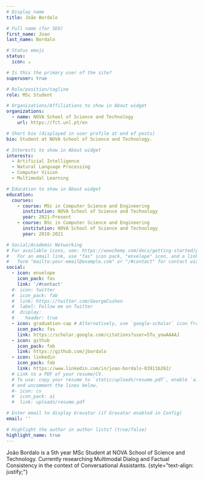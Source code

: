 ```yaml
---
# Display name
title: João Bordalo

# Full name (for SEO)
first_name: Joao
last_name: Bordalo

# Status emoji
status:
  icon: ☕️

# Is this the primary user of the site?
superuser: true

# Role/position/tagline
role: MSc Student

# Organizations/Affiliations to show in About widget
organizations:
  - name: NOVA School of Science and Technology
    url: https://fct.unl.pt/en

# Short bio (displayed in user profile at end of posts)
bio: Student at NOVA School of Science and Technology.

# Interests to show in About widget
interests:
  - Artificial Intelligence
  - Natural Language Processing
  - Computer Vision
  - Multimodal Learning

# Education to show in About widget
education:
  courses:
    - course: MSc in Computer Science and Engineering
      institution: NOVA School of Science and Technology
      year: 2021-Present
    - course: BSc in Computer Science and Engineering
      institution: NOVA School of Science and Technology
      year: 2018-2021

# Social/Academic Networking
# For available icons, see: https://wowchemy.com/docs/getting-started/page-builder/#icons
#   For an email link, use "fas" icon pack, "envelope" icon, and a link in the
#   form "mailto:your-email@example.com" or "/#contact" for contact widget.
social:
  - icon: envelope
    icon_pack: fas
    link: '/#contact'
  #- icon: twitter
  #  icon_pack: fab
  #  link: https://twitter.com/GeorgeCushen
  #  label: Follow me on Twitter
  #  display:
  #    header: true
  - icon: graduation-cap # Alternatively, use `google-scholar` icon from `ai` icon pack
    icon_pack: fas
    link: https://scholar.google.com/citations?user=5Tu_yowAAAAJ
  - icon: github
    icon_pack: fab
    link: https://github.com/jbordalo
  - icon: linkedin
    icon_pack: fab
    link: https://www.linkedin.com/in/joao-bordalo-03911b262/
  # Link to a PDF of your resume/CV.
  # To use: copy your resume to `static/uploads/resume.pdf`, enable `ai` icons in `params.yaml`,
  # and uncomment the lines below.
  #- icon: cv
  #  icon_pack: ai
  #  link: uploads/resume.pdf

# Enter email to display Gravatar (if Gravatar enabled in Config)
email: ''

# Highlight the author in author lists? (true/false)
highlight_name: true
---
```


João Bordalo is a 5th year MSc Student at NOVA School of Science and Technology. Currently researching Multimodal Dialog and Factual Consistency in the context of Conversational Assistants.
{style="text-align: justify;"}

